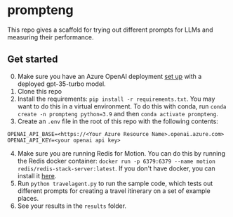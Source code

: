 # prompteng

This repo gives a scaffold for trying out different prompts for LLMs and measuring their performance.

## Get started

0. Make sure you have an Azure OpenAI deployment [set up](https://learn.microsoft.com/en-us/azure/cognitive-services/openai/chatgpt-quickstart?tabs=command-line&pivots=programming-language-python) with a deployed gpt-35-turbo model.
1. Clone this repo
2. Install the requirements: `pip install -r requirements.txt`. You may want to do this in a virtual environment. To do this with conda, run `conda create -n prompteng python=3.9` and then `conda activate prompteng`.
3. Create an `.env` file in the root of this repo with the following contents:

```
OPENAI_API_BASE=<https://<Your Azure Resource Name>.openai.azure.com>
OPENAI_API_KEY=<your openai api key>
```

4. Make sure you are running Redis for Motion. You can do this by running the Redis docker container: `docker run -p 6379:6379 --name motion redis/redis-stack-server:latest`. If you don't have docker, you can install it [here](https://docs.docker.com/get-docker/).
5. Run `python travelagent.py` to run the sample code, which tests out different prompts for creating a travel itinerary on a set of example places.
6. See your results in the `results` folder.
